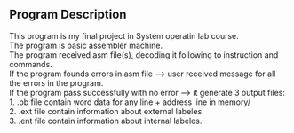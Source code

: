 ## Program Description

This program is my final project in System operatin lab course.
<br>The program is basic assembler machine.
<br>The program received asm file(s), decoding it following to instruction and commands.
<br>If the program founds errors in asm file --> user received message for all the errors in the program.
<br>If the program pass successfully with no error --> it generate 3 output files:
<br>1. .ob file contain word data for any line + address line in memory/
<br>2. .ext file contain information about external labeles.
<br>3. .ent file contain information about internal labeles.
